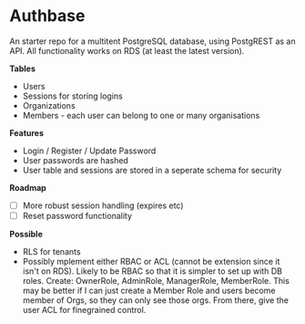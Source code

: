 # Authbase

An starter repo for a multitent PostgreSQL database, using PostgREST as an API. All functionality works on RDS (at least the latest version).

**Tables**

- Users
- Sessions for storing logins
- Organizations 
- Members - each user can belong to one or many organisations

**Features**

- Login / Register / Update Password
- User passwords are hashed
- User table and sessions are stored in a seperate schema for security

**Roadmap**
- [ ] More robust session handling (expires etc)
- [ ] Reset password functionality

**Possible**

- RLS for tenants
- Possibly mplement either RBAC or ACL (cannot be extension since it isn't on RDS). Likely to be RBAC so that it is simpler to set up with DB roles. Create: OwnerRole, AdminRole, ManagerRole, MemberRole. This may be better if I can just create a Member Role and users become member of Orgs, so they can only see those orgs. From there, give the user ACL for finegrained control.